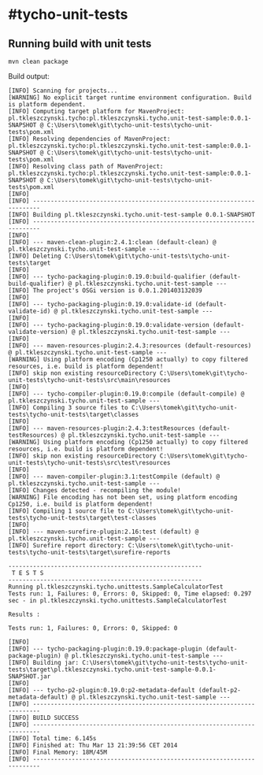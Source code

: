 #tycho-unit-tests
================


## Running build with unit tests
```mvn clean package```

Build output:

```
[INFO] Scanning for projects...
[WARNING] No explicit target runtime environment configuration. Build is platform dependent.
[INFO] Computing target platform for MavenProject: pl.tkleszczynski.tycho:pl.tkleszczynski.tycho.unit-test-sample:0.0.1-SNAPSHOT @ C:\Users\tomek\git\tycho-unit-tests\tycho-unit-tests\pom.xml
[INFO] Resolving dependencies of MavenProject: pl.tkleszczynski.tycho:pl.tkleszczynski.tycho.unit-test-sample:0.0.1-SNAPSHOT @ C:\Users\tomek\git\tycho-unit-tests\tycho-unit-tests\pom.xml
[INFO] Resolving class path of MavenProject: pl.tkleszczynski.tycho:pl.tkleszczynski.tycho.unit-test-sample:0.0.1-SNAPSHOT @ C:\Users\tomek\git\tycho-unit-tests\tycho-unit-tests\pom.xml
[INFO]                                                                         
[INFO] ------------------------------------------------------------------------
[INFO] Building pl.tkleszczynski.tycho.unit-test-sample 0.0.1-SNAPSHOT
[INFO] ------------------------------------------------------------------------
[INFO] 
[INFO] --- maven-clean-plugin:2.4.1:clean (default-clean) @ pl.tkleszczynski.tycho.unit-test-sample ---
[INFO] Deleting C:\Users\tomek\git\tycho-unit-tests\tycho-unit-tests\target
[INFO] 
[INFO] --- tycho-packaging-plugin:0.19.0:build-qualifier (default-build-qualifier) @ pl.tkleszczynski.tycho.unit-test-sample ---
[INFO] The project's OSGi version is 0.0.1.201403132039
[INFO] 
[INFO] --- tycho-packaging-plugin:0.19.0:validate-id (default-validate-id) @ pl.tkleszczynski.tycho.unit-test-sample ---
[INFO] 
[INFO] --- tycho-packaging-plugin:0.19.0:validate-version (default-validate-version) @ pl.tkleszczynski.tycho.unit-test-sample ---
[INFO] 
[INFO] --- maven-resources-plugin:2.4.3:resources (default-resources) @ pl.tkleszczynski.tycho.unit-test-sample ---
[WARNING] Using platform encoding (Cp1250 actually) to copy filtered resources, i.e. build is platform dependent!
[INFO] skip non existing resourceDirectory C:\Users\tomek\git\tycho-unit-tests\tycho-unit-tests\src\main\resources
[INFO] 
[INFO] --- tycho-compiler-plugin:0.19.0:compile (default-compile) @ pl.tkleszczynski.tycho.unit-test-sample ---
[INFO] Compiling 3 source files to C:\Users\tomek\git\tycho-unit-tests\tycho-unit-tests\target\classes
[INFO] 
[INFO] --- maven-resources-plugin:2.4.3:testResources (default-testResources) @ pl.tkleszczynski.tycho.unit-test-sample ---
[WARNING] Using platform encoding (Cp1250 actually) to copy filtered resources, i.e. build is platform dependent!
[INFO] skip non existing resourceDirectory C:\Users\tomek\git\tycho-unit-tests\tycho-unit-tests\src\test\resources
[INFO] 
[INFO] --- maven-compiler-plugin:3.1:testCompile (default) @ pl.tkleszczynski.tycho.unit-test-sample ---
[INFO] Changes detected - recompiling the module!
[WARNING] File encoding has not been set, using platform encoding Cp1250, i.e. build is platform dependent!
[INFO] Compiling 1 source file to C:\Users\tomek\git\tycho-unit-tests\tycho-unit-tests\target\test-classes
[INFO] 
[INFO] --- maven-surefire-plugin:2.16:test (default) @ pl.tkleszczynski.tycho.unit-test-sample ---
[INFO] Surefire report directory: C:\Users\tomek\git\tycho-unit-tests\tycho-unit-tests\target\surefire-reports

-------------------------------------------------------
 T E S T S
-------------------------------------------------------
Running pl.tkleszczynski.tycho.unittests.SampleCalculatorTest
Tests run: 1, Failures: 0, Errors: 0, Skipped: 0, Time elapsed: 0.297 sec - in pl.tkleszczynski.tycho.unittests.SampleCalculatorTest

Results :

Tests run: 1, Failures: 0, Errors: 0, Skipped: 0

[INFO] 
[INFO] --- tycho-packaging-plugin:0.19.0:package-plugin (default-package-plugin) @ pl.tkleszczynski.tycho.unit-test-sample ---
[INFO] Building jar: C:\Users\tomek\git\tycho-unit-tests\tycho-unit-tests\target\pl.tkleszczynski.tycho.unit-test-sample-0.0.1-SNAPSHOT.jar
[INFO] 
[INFO] --- tycho-p2-plugin:0.19.0:p2-metadata-default (default-p2-metadata-default) @ pl.tkleszczynski.tycho.unit-test-sample ---
[INFO] ------------------------------------------------------------------------
[INFO] BUILD SUCCESS
[INFO] ------------------------------------------------------------------------
[INFO] Total time: 6.145s
[INFO] Finished at: Thu Mar 13 21:39:56 CET 2014
[INFO] Final Memory: 18M/45M
[INFO] ------------------------------------------------------------------------
```
